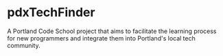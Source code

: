 pdxTechFinder
=============

A Portland Code School project that aims to facilitate the learning process for new programmers and integrate them into Portland's local tech community.
